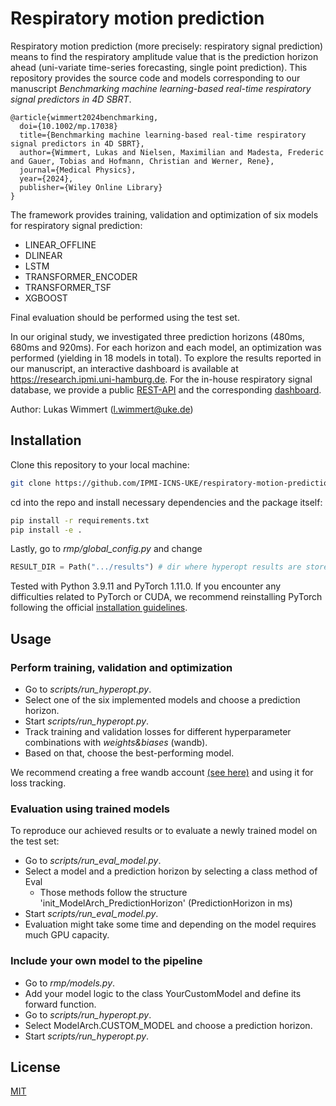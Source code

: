 # Respiratory motion prediction
Respiratory motion prediction (more precisely: respiratory signal prediction) means to find the respiratory amplitude value that is the prediction horizon ahead (uni-variate time-series forecasting, single point prediction). This repository provides the source code and models corresponding to our manuscript *Benchmarking machine learning-based real-time respiratory signal predictors in 4D SBRT*.
```
@article{wimmert2024benchmarking,
  doi={10.1002/mp.17038}
  title={Benchmarking machine learning-based real-time respiratory signal predictors in 4D SBRT},
  author={Wimmert, Lukas and Nielsen, Maximilian and Madesta, Frederic and Gauer, Tobias and Hofmann, Christian and Werner, Rene},
  journal={Medical Physics},
  year={2024},
  publisher={Wiley Online Library}
}
```


The framework provides training, validation and optimization of six models for respiratory signal prediction:
- LINEAR_OFFLINE
- DLINEAR
- LSTM
- TRANSFORMER_ENCODER
- TRANSFORMER_TSF
- XGBOOST

Final evaluation should be performed using the test set. 

In our original study, we investigated three prediction horizons (480ms, 680ms and 920ms). For each horizon and each model, an optimization was performed (yielding in 18 models in total). To explore the results reported in our manuscript, an interactive dashboard is available at https://research.ipmi.uni-hamburg.de. For the in-house respiratory signal database, we provide a public [REST-API](https://lukasvm.iam-extern.de/api/resp-db/v1/docs/) and the corresponding [dashboard](https://lukasvm.iam-extern.de/dashboard/resp-db/v1).

Author: Lukas Wimmert ([l.wimmert@uke.de](mailto:author_email))




## Installation
Clone this repository to your local machine:
```bash
git clone https://github.com/IPMI-ICNS-UKE/respiratory-motion-prediction.git
```
cd into the repo and install necessary dependencies and the package itself:
```bash
pip install -r requirements.txt
pip install -e .
```
Lastly, go to _rmp/global_config.py_ and change 
```python
RESULT_DIR = Path(".../results") # dir where hyperopt results are stored
```
Tested with Python 3.9.11 and PyTorch 1.11.0. If you encounter any difficulties related to PyTorch or CUDA, we recommend reinstalling PyTorch following the official [installation guidelines](https://pytorch.org/get-started/locally/).


## Usage

###  Perform training, validation and optimization
- Go to _scripts/run_hyperopt.py_.
- Select one of the six implemented models and choose a prediction horizon.
- Start _scripts/run_hyperopt.py_.
- Track training and validation losses for different hyperparameter combinations with _weights&biases_ (wandb). 
- Based on that, choose the best-performing model.

We recommend creating a free wandb account [(see here)](https://docs.wandb.ai/quickstart) and using it for loss tracking.
### Evaluation using trained models
To reproduce our achieved results or to evaluate a newly trained model on the test set:
- Go to _scripts/run_eval_model.py_.
- Select a model and a prediction horizon by selecting a class method of Eval
  - Those methods follow the structure 'init_ModelArch_PredictionHorizon' (PredictionHorizon in ms)  
- Start _scripts/run_eval_model.py_.
- Evaluation might take some time and depending on the model requires much GPU capacity.

### Include your own model to the pipeline
- Go to _rmp/models.py_.
- Add your model logic to the class YourCustomModel and define its forward function.
- Go to _scripts/run_hyperopt.py_.
- Select ModelArch.CUSTOM_MODEL and choose a prediction horizon.
- Start _scripts/run_hyperopt.py_.


## License
[MIT](https://choosealicense.com/licenses/mit/)
